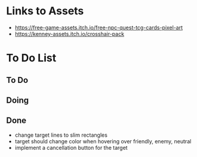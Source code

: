 # Links to Assets

* https://free-game-assets.itch.io/free-npc-quest-tcg-cards-pixel-art
* https://kenney-assets.itch.io/crosshair-pack

# To Do List

## To Do

## Doing

## Done

* change target lines to slim rectangles
* target should change color when hovering over friendly, enemy, neutral
* implement a cancellation button for the target
